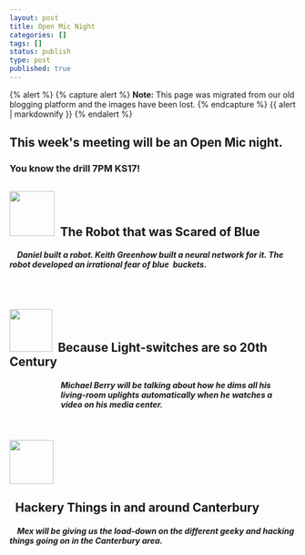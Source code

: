 ```yaml
---
layout: post
title: Open Mic Night
categories: []
tags: []
status: publish
type: post
published: true
---
```

{% alert %} {% capture alert %} **Note:** This page was migrated from our old blogging platform and the images have been lost. {% endcapture %} {{ alert | markdownify }} {% endalert %} 

## This week's meeting will be an Open Mic night. ##
### You know the drill 7PM KS17! ###

<h2><a href="http://tinkersoc.org/2012/10/open-mic-night/5654_1129806698695_5327351_n/" rel="attachment wp-att-497"><img class="alignleft  wp-image-497" title="5654_1129806698695_5327351_n" src="http://tinkersoc.org/wp-content/uploads/2012/10/5654_1129806698695_5327351_n-150x150.jpg" alt="" width="79" height="79" /></a>  The Robot that was Scared of Blue</h2>
<h5>    Daniel built a robot. Keith Greenhow built a neural network for it. The robot developed an irrational fear of blue  buckets.</h5>
&nbsp;
<h2><a href="http://tinkersoc.org/2012/10/open-mic-night/mic/" rel="attachment wp-att-498"><img class="alignleft  wp-image-498" title="mic" src="http://tinkersoc.org/wp-content/uploads/2012/10/mic-150x150.jpg" alt="" width="75" height="75" /></a>  Because Light-switches are so 20th Century</h2>
<h5 style="padding-left: 90px;">Michael Berry will be talking about how he dims all his living-room uplights automatically when he watches a  video on his media center.</h5>
&nbsp;

<a href="http://tinkersoc.org/2012/10/open-mic-night/319818_755606239721_1900266272_n/" rel="attachment wp-att-499"><img class="alignleft  wp-image-499" title="319818_755606239721_1900266272_n" src="http://tinkersoc.org/wp-content/uploads/2012/10/319818_755606239721_1900266272_n-150x150.jpg" alt="" width="77" height="77" /></a>
<h2>  Hackery Things in and around Canterbury</h2>
<h5>    Mex will be giving us the load-down on the different geeky and hacking things going on in the Canterbury area.</h5>
